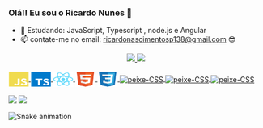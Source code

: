### Olá!! Eu sou o Ricardo Nunes 👋

- 🌱 Estudando: JavaScript, Typescript , node.js e Angular
- 📫 contate-me no email: ricardonascimentosp138@gmail.com
😎

<div align="center">
  <a href="https://github.com/ricardonunes28">
  <img height="180em" src="https://github-readme-stats.vercel.app/api?username=ricardonunes28&show_icons=true&theme=dark&include_all_commits=true&count_private=true"/>
  <img height="180em" src="https://github-readme-stats.vercel.app/api/top-langs/?username=ricardonunes28&layout=compact&langs_count=7&theme=dark"/>
</div>
  
  <div style="display: inline_block" ><br>
  <img align="center" alt="peixe-Js" height="30" width="40" src="https://raw.githubusercontent.com/devicons/devicon/master/icons/javascript/javascript-plain.svg">
  <img align="center" alt="peixe-Ts" height="30" width="40" src="https://raw.githubusercontent.com/devicons/devicon/master/icons/typescript/typescript-plain.svg">
  <img align="center" alt="peixe-React" height="30" width="40" src="https://raw.githubusercontent.com/devicons/devicon/master/icons/react/react-original.svg">
  <img align="center" alt="peixe-HTML" height="30" width="40" src="https://raw.githubusercontent.com/devicons/devicon/master/icons/html5/html5-original.svg">
  <img align="center" alt="peixe-CSS" height="30" width="40" src="https://raw.githubusercontent.com/devicons/devicon/master/icons/css3/css3-original.svg">
  <img align="center" alt="peixe-CSS" height="30" width="40" src="https://cdn.jsdelivr.net/gh/devicons/devicon/icons/nodejs/nodejs-original.svg" />
  <img align="center" alt="peixe-CSS" height="30" width="40" src="https://cdn.jsdelivr.net/gh/devicons/devicon/icons/mysql/mysql-original.svg" />
  <img align="center" alt="peixe-CSS" height="30" width="40" src="https://cdn.jsdelivr.net/gh/devicons/devicon/icons/vuejs/vuejs-original-wordmark.svg" />
</div>
  <br>
  <a href="https://www.linkedin.com/in/ricardo-nascimento-8ab6b2217" target="_blank"><img src="https://img.shields.io/badge/-LinkedIn-%230077B5?style=for-the-badge&logo=linkedin&logoColor=white" target="_blank"></a>
  <a href = "mailto:ricardonascimentosp138@gmail.com"><img src="https://img.shields.io/badge/-Gmail-%23333?style=for-the-badge&logo=gmail&logoColor=white" target="_blank"></a>
  
  
   ![Snake animation](https://github.com/ricardonunes28/rafaballerini/blob/output/github-contribution-grid-snake.svg)
  
  


